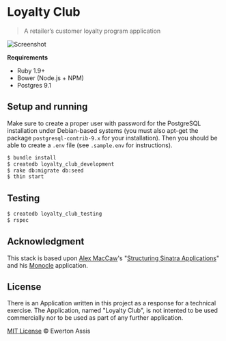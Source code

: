 # Loyalty Club

> A retailer’s customer loyalty program application

![Screenshot](http://earaujoassis.github.io/loyalty-club/screenshot.png)

**Requirements**

 * Ruby 1.9+
 * Bower (Node.js + NPM)
 * Postgres 9.1

## Setup and running

Make sure to create a proper user with password for the PostgreSQL installation under Debian-based systems
(you must also apt-get the package `postgresql-contrib-9.x` for your installation). Then you should be
able to create a `.env` file (see `.sample.env` for instructions).

  ```sh
  $ bundle install
  $ createdb loyalty_club_development
  $ rake db:migrate db:seed
  $ thin start
  ```

## Testing

  ```sh
  $ createdb loyalty_club_testing
  $ rspec
  ```

## Acknowledgment

This stack is based upon [Alex MacCaw](https://twitter.com/maccaw)'s "[Structuring Sinatra Applications](http://blog.sourcing.io/structuring-sinatra)"
and his [Monocle](https://github.com/maccman/monocle) application.

## License

There is an Application written in this project as a response for a technical exercise. The Application,
named "Loyalty Club", is not intented to be used commercially nor to be used as part of any further
application.

[MIT License](http://earaujoassis.mit-license.org/) &copy; Ewerton Assis
